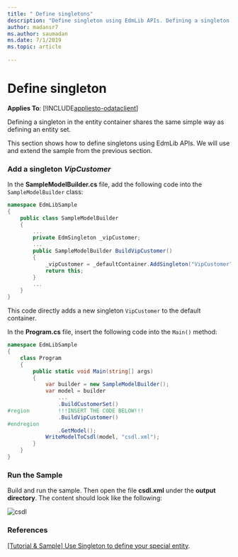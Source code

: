 ```yaml
---
title: " Define singletons"
description: "Define singleton using EdmLib APIs. Defining a singleton in the entity container shares the same simple way as defining an entity set."
author: madansr7
ms.author: saumadan
ms.date: 7/1/2019
ms.topic: article
 
---
```

# Define singleton
**Applies To**: [!INCLUDE[appliesto-odataclient](../../../includes/appliesto-odatalib-v7.md)]

Defining a singleton in the entity container shares the same simple way as defining an entity set.

This section shows how to define singletons using EdmLib APIs. We will use and extend the sample from the previous section.

### Add a singleton *VipCustomer*
In the **SampleModelBuilder.cs** file, add the following code into the `SampleModelBuilder` class:

```C#
namespace EdmLibSample
{
    public class SampleModelBuilder
    {
        ...
        private EdmSingleton _vipCustomer;
        ...
        public SampleModelBuilder BuildVipCustomer()
        {
            _vipCustomer = _defaultContainer.AddSingleton("VipCustomer", _customerType);
            return this;
        }
        ...
    }
}
```

This code directly adds a new singleton `VipCustomer` to the default container.

In the **Program.cs** file, insert the following code into the `Main()` method:

```C#
namespace EdmLibSample
{
    class Program
    {
        public static void Main(string[] args)
        {
            var builder = new SampleModelBuilder();
            var model = builder
                ...
                .BuildCustomerSet()
#region         !!!INSERT THE CODE BELOW!!!
                .BuildVipCustomer()
#endregion
                .GetModel();
            WriteModelToCsdl(model, "csdl.xml");
        }
    }
}
```

### Run the Sample
Build and run the sample. Then open the file **csdl.xml** under the **output directory**. The content should look like the following:

![csdl](/odata/assets/2015-04-18-csdl1.png)

### References
[[Tutorial & Sample] Use Singleton to define your special entity](https://devblogs.microsoft.com/odata/tutorial-sample-use-singleton-to-define-your-special-entity/).
